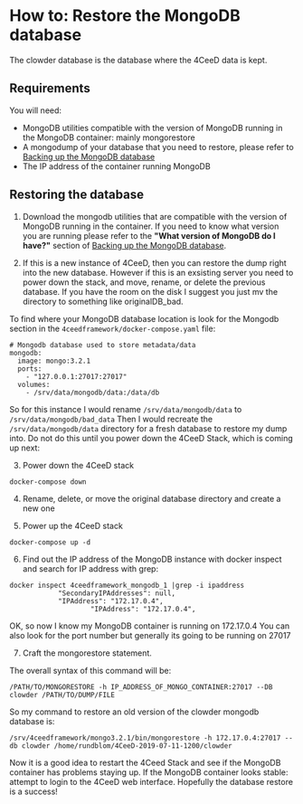 How to: Restore the MongoDB database
====
The clowder database is the database where the 4CeeD data is kept.

## Requirements

You will need:
- MongoDB utilities compatible with the version of MongoDB running in the MongoDB container: mainly mongorestore
- A mongodump of your database that you need to restore, please refer to [Backing up the MongoDB database](mongodb_backup.md)
- The IP address of the container running MongoDB

## Restoring the database

1. Download the mongodb utilities that are compatible with the version of MongoDB running in the container.
If you need to know what version you are running please refer to the **"What version of MongoDB do I have?"** section of  [Backing up the MongoDB database](mongodb_backup.md).

2. If this is a new instance of 4CeeD, then you can restore the dump right into the new database. However if this is an exsisting server you need to power down the stack, and move, rename, or delete the previous database. If you have the room on the disk I suggest you just mv the directory to something like originalDB_bad. 

To find where your MongoDB database location is look for the Mongodb section in the `4ceedframework/docker-compose.yaml` file:

```
# Mongodb database used to store metadata/data
mongodb:
  image: mongo:3.2.1
  ports:
    - "127.0.0.1:27017:27017"
  volumes:
    - /srv/data/mongodb/data:/data/db
```

So for this instance I would rename `/srv/data/mongodb/data` to `/srv/data/mongodb/bad_data` 
Then I would recreate the `/srv/data/mongodb/data` directory for a fresh database to restore my dump into. Do not do this until you power down the 4CeeD Stack, which is coming up next:

3. Power down the 4CeeD stack
```
docker-compose down
```
4. Rename, delete, or move the original database directory and create a new one

5. Power up the 4CeeD stack
```
docker-compose up -d
```

6. Find out the IP address of the MongoDB instance with docker inspect and search for IP address with grep:

```
docker inspect 4ceedframework_mongodb_1 |grep -i ipaddress
            "SecondaryIPAddresses": null,
            "IPAddress": "172.17.0.4",
                    "IPAddress": "172.17.0.4",
```
OK, so now I know my MongoDB container is running on 172.17.0.4
You can also look for the port number but generally its going to be running on 27017

7. Craft the mongorestore statement.

The overall syntax of this command will be:

```
/PATH/TO/MONGORESTORE -h IP_ADDRESS_OF_MONGO_CONTAINER:27017 --DB clowder /PATH/TO/DUMP/FILE
```
So my command to restore an old version of the clowder mongodb database is:

```
/srv/4ceedframework/mongo3.2.1/bin/mongorestore -h 172.17.0.4:27017 --db clowder /home/rundblom/4CeeD-2019-07-11-1200/clowder
```
Now it is a good idea to restart the 4Ceed Stack and see if the MongoDB container has problems staying up.
If the MongoDB container looks stable: attempt to login to the 4CeeD web interface. Hopefully the database restore is a success!

